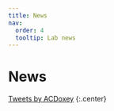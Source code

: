 ```yaml
---
title: News
nav:
  order: 4
  tooltip: Lab news
---
```


# <i class="fas fa-feather-alt"></i>News


<!-- Twitter embeds from https://publish.twitter.com/ -->

<a class="twitter-timeline" data-height="600" href="https://twitter.com/ACDoxey">Tweets by ACDoxey</a> <script async src="https://platform.twitter.com/widgets.js" charset="utf-8"></script>
{:.center}

